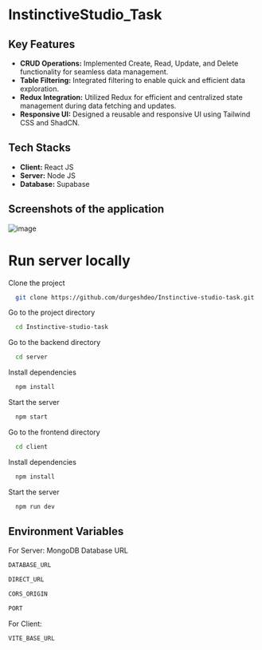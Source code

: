 # InstinctiveStudio_Task

## Key Features
- **CRUD Operations:** Implemented Create, Read, Update, and Delete functionality for seamless data management.
- **Table Filtering:** Integrated filtering to enable quick and efficient data exploration.
- **Redux Integration:** Utilized Redux for efficient and centralized state management during data fetching and updates.
- **Responsive UI:** Designed a reusable and responsive UI using Tailwind CSS and ShadCN.

## Tech Stacks

- **Client:** React JS
- **Server:** Node JS
- **Database:** Supabase

## Screenshots of the application

![image](https://github.com/user-attachments/assets/20dbae68-83a9-4771-9f99-b7a3eca67a7b)







# Run server locally

Clone the project

```bash
  git clone https://github.com/durgeshdeo/Instinctive-studio-task.git
```


Go to the project directory

```bash
  cd Instinctive-studio-task
```


Go to the backend directory

```bash
  cd server
```

Install dependencies

```bash
  npm install
```

Start the server

```bash
  npm start
```

Go to the frontend directory

```bash
  cd client
```

Install dependencies

```bash
  npm install
```

Start the server

```bash
  npm run dev
```

## Environment Variables
For Server:
MongoDB Database URL 
```bash
DATABASE_URL
```
```bash
DIRECT_URL
```
```bash
CORS_ORIGIN
```
```bash
PORT
```
For Client:
```bash
VITE_BASE_URL
```

